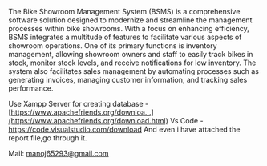 The Bike Showroom Management System (BSMS) is a comprehensive 
software solution designed to modernize and streamline the management 
processes within bike showrooms. With a focus on enhancing efficiency,
BSMS integrates a multitude of features to facilitate various aspects of
showroom operations. One of its primary functions is inventory
management, allowing showroom owners and staff to easily track bikes in 
stock, monitor stock levels, and receive notifications for low inventory. The 
system also facilitates sales management by automating processes such as 
generating invoices, managing customer information, and tracking sales 
performance.

Use Xampp Server for creating database -  [https://www.apachefriends.org/downloa...](https://www.apachefriends.org/download.html)
Vs Code - https://code.visualstudio.com/download
And even i have attached the report file,go through it.

Mail: manoj65293@gmail.com
